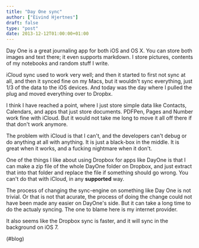 ```yaml
---
title: "Day One sync"
author: ["Eivind Hjertnes"]
draft: false
type: "post"
date: 2013-12-12T01:00:00+01:00
---
```


Day One is a great journaling app for both iOS and OS X. You can store
both images and text there; it even supports markdown. I store pictures,
contents of my notebooks and random stuff I write.

iCloud sync used to work very well; and then it started to first not
sync at all, and then it synced fine on my Macs, but it wouldn't sync
everything, just 1/3 of the data to the iOS devices. And today was the
day where I pulled the plug and moved everything over to Dropbx.

I think I have reached a point, where I just store simple data like
Contacts, Calendars, and apps that just store documents. PDFPen, Pages
and Number work fine with iCloud. But it would not take me long to move
it all off there if that don't work anymore.

The problem with iCloud is that I can't, and the developers can't debug
or do anything at all with anything. It is just a black-box in the
middle. It is great when it works, and a fucking nightmare when it
don't.

One of the things I like about using Dropbox for apps like DayOne is
that I can make a zip file of the whole DayOne folder on Dropbox, and
just extract that into that folder and replace the file if something
should go wrong. You can't do that with iCloud, in any **supported** way.

The process of changing the sync-engine on something like Day One is not
trivial. Or that is not that acurate, the process of doing the change
could not have been made any easier on DayOne's side. But it can take a
long time to do the actualy syncing. The one to blame here is my
internet provider.

It also seems like the Dropbox sync is faster, and it will sync in the
background on iOS 7.

(#blog)
